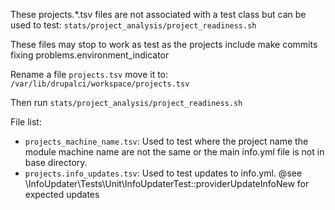 These projects.*.tsv files are not associated with a test class but can be used to test:
`stats/project_analysis/project_readiness.sh`

These files may stop to work as test as the projects include make commits fixing problems.environment_indicator

Rename a file `projects.tsv` move it to:
`/var/lib/drupalci/workspace/projects.tsv`

Then run `stats/project_analysis/project_readiness.sh`

File list:
* `projects_machine_name.tsv`: Used to test where the project name the module machine name are not the same or the main info.yml file is not in base directory.
* `projects.info_updates.tsv`: Used to test updates to info.yml. @see \InfoUpdater\Tests\Unit\InfoUpdaterTest::providerUpdateInfoNew for expected updates

